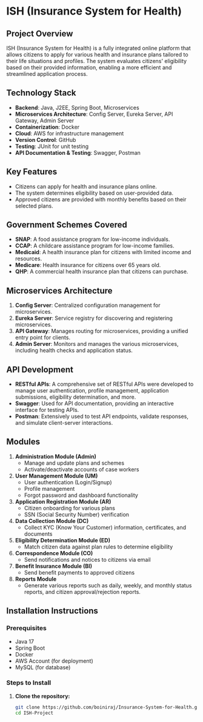 # ISH (Insurance System for Health)

## Project Overview
ISH (Insurance System for Health) is a fully integrated online platform that allows citizens to apply for various health and insurance plans tailored to their life situations and profiles. The system evaluates citizens' eligibility based on their provided information, enabling a more efficient and streamlined application process.

## Technology Stack
- **Backend**: Java, J2EE, Spring Boot, Microservices
- **Microservices Architecture**: Config Server, Eureka Server, API Gateway, Admin Server
- **Containerization**: Docker
- **Cloud**: AWS for infrastructure management
- **Version Control**: GitHub
- **Testing**: JUnit for unit testing
- **API Documentation & Testing**: Swagger, Postman

## Key Features
- Citizens can apply for health and insurance plans online.
- The system determines eligibility based on user-provided data.
- Approved citizens are provided with monthly benefits based on their selected plans.

## Government Schemes Covered
- **SNAP**: A food assistance program for low-income individuals.
- **CCAP**: A childcare assistance program for low-income families.
- **Medicaid**: A health insurance plan for citizens with limited income and resources.
- **Medicare**: Health insurance for citizens over 65 years old.
- **QHP**: A commercial health insurance plan that citizens can purchase.

## Microservices Architecture
1. **Config Server**: Centralized configuration management for microservices.
2. **Eureka Server**: Service registry for discovering and registering microservices.
3. **API Gateway**: Manages routing for microservices, providing a unified entry point for clients.
4. **Admin Server**: Monitors and manages the various microservices, including health checks and application status.

## API Development
- **RESTful APIs**: A comprehensive set of RESTful APIs were developed to manage user authentication, profile management, application submissions, eligibility determination, and more.
- **Swagger**: Used for API documentation, providing an interactive interface for testing APIs.
- **Postman**: Extensively used to test API endpoints, validate responses, and simulate client-server interactions.


## Modules
1. **Administration Module (Admin)**
   - Manage and update plans and schemes
   - Activate/deactivate accounts of case workers
2. **User Management Module (UM)**
   - User authentication (Login/Signup)
   - Profile management
   - Forgot password and dashboard functionality
3. **Application Registration Module (AR)**
   - Citizen onboarding for various plans
   - SSN (Social Security Number) verification
4. **Data Collection Module (DC)**
   - Collect KYC (Know Your Customer) information, certificates, and documents
5. **Eligibility Determination Module (ED)**
   - Match citizen data against plan rules to determine eligibility
6. **Correspondence Module (CO)**
   - Send notifications and notices to citizens via email
7. **Benefit Insurance Module (BI)**
   - Send benefit payments to approved citizens
8. **Reports Module**
   - Generate various reports such as daily, weekly, and monthly status reports, and citizen approval/rejection reports.

## Installation Instructions

### Prerequisites
- Java 17
- Spring Boot
- Docker
- AWS Account (for deployment)
- MySQL (for database)

### Steps to Install

1. **Clone the repository:**
   ```bash
   git clone https://github.com/boiniraj/Insurance-System-for-Health.git
   cd ISH-Project
